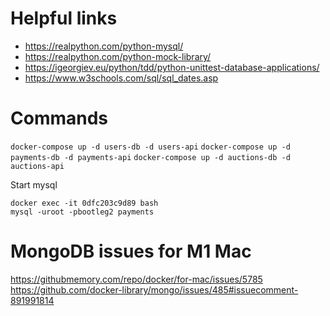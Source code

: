 # Helpful links

* https://realpython.com/python-mysql/
* https://realpython.com/python-mock-library/
* https://igeorgiev.eu/python/tdd/python-unittest-database-applications/
* https://www.w3schools.com/sql/sql_dates.asp

# Commands

`docker-compose up -d users-db -d users-api`
`docker-compose up -d payments-db -d payments-api`
`docker-compose up -d auctions-db -d auctions-api `

Start mysql

```
docker exec -it 0dfc203c9d89 bash
mysql -uroot -pbootleg2 payments

```

# MongoDB issues for M1 Mac

https://githubmemory.com/repo/docker/for-mac/issues/5785
https://github.com/docker-library/mongo/issues/485#issuecomment-891991814
